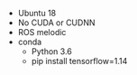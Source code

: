 - Ubuntu 18
- No CUDA or CUDNN
- ROS melodic
- conda
   * Python 3.6
   * pip install tensorflow=1.14
